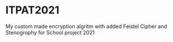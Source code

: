 # ITPAT2021
My custom made encryption algritm with added Feistel Cipher and Stenogrophy for School project 2021
